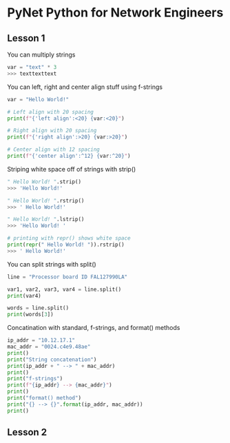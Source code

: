 # PyNet Python for Network Engineers

## Lesson 1

You can multiply strings

```py
var = "text" * 3
>>> texttexttext
```

You can left, right and center align stuff using f-strings

```py
var = "Hello World!"

# Left align with 20 spacing
print(f"{'left align':<20} {var:<20}")

# Right align with 20 spacing
print(f"{'right align':>20} {var:>20}")

# Center align with 12 spacing
print(f"{'center align':^12} {var:^20}")
```

Striping white space off of strings with strip()

```py
" Hello World! ".strip()
>>> 'Hello World!'

" Hello World! ".rstrip()
>>> ' Hello World!'

" Hello World! ".lstrip()
>>> 'Hello World! '

# printing with repr() shows white space
print(repr(" Hello World! ")).rstrip()
>>> ' Hello World!'
```

You can split strings with split()

```py
line = "Processor board ID FAL127990LA"

var1, var2, var3, var4 = line.split()
print(var4)

words = line.split()
print(words[3])
```

Concatination with standard, f-strings, and format() methods

```py
ip_addr = "10.12.17.1"
mac_addr = "0024.c4e9.48ae"
print()
print("String concatenation")
print(ip_addr + " --> " + mac_addr)
print()
print("f-strings")
print(f"{ip_addr} --> {mac_addr}")
print()
print("format() method")
print("{} --> {}".format(ip_addr, mac_addr))
print()
```

## Lesson 2